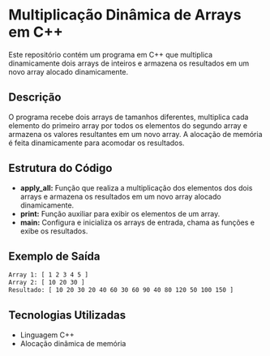 # Multiplicação Dinâmica de Arrays em C++

Este repositório contém um programa em C++ que multiplica dinamicamente dois arrays de inteiros e armazena os resultados em um novo array alocado dinamicamente.

## Descrição

O programa recebe dois arrays de tamanhos diferentes, multiplica cada elemento do primeiro array por todos os elementos do segundo array e armazena os valores resultantes em um novo array. A alocação de memória é feita dinamicamente para acomodar os resultados.

## Estrutura do Código

- **apply_all:** Função que realiza a multiplicação dos elementos dos dois arrays e armazena os resultados em um novo array alocado dinamicamente.
- **print:** Função auxiliar para exibir os elementos de um array.
- **main:** Configura e inicializa os arrays de entrada, chama as funções e exibe os resultados.

## Exemplo de Saída

```sh
Array 1: [ 1 2 3 4 5 ]
Array 2: [ 10 20 30 ]
Resultado: [ 10 20 30 20 40 60 30 60 90 40 80 120 50 100 150 ]
```

## Tecnologias Utilizadas

- Linguagem C++
- Alocação dinâmica de memória

